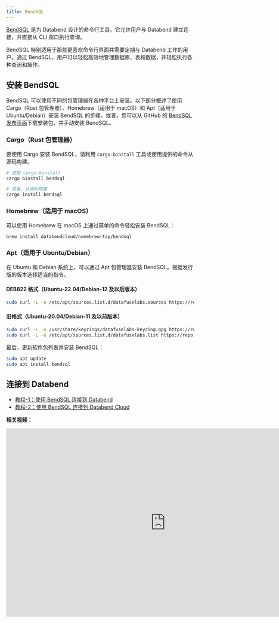 ```yaml
---
title: BendSQL
---
```


[BendSQL](https://github.com/datafuselabs/BendSQL) 是为 Databend 设计的命令行工具。它允许用户与 Databend 建立连接，并直接从 CLI 窗口执行查询。

BendSQL 特别适用于那些更喜欢命令行界面并需要定期与 Databend 工作的用户。通过 BendSQL，用户可以轻松高效地管理数据库、表和数据，并轻松执行各种查询和操作。

## 安装 BendSQL

BendSQL 可以使用不同的包管理器在各种平台上安装。以下部分概述了使用 Cargo（Rust 包管理器）、Homebrew（适用于 macOS）和 Apt（适用于 Ubuntu/Debian）安装 BendSQL 的步骤。或者，您可以从 GitHub 的 [BendSQL 发布页面](https://github.com/datafuselabs/BendSQL/releases)下载安装包，并手动安装 BendSQL。

### Cargo（Rust 包管理器）

要使用 Cargo 安装 BendSQL，请利用 `cargo-binstall` 工具或使用提供的命令从源码构建。

```bash
# 使用 cargo-binstall
cargo binstall bendsql

# 或者，从源码构建
cargo install bendsql
```

### Homebrew（适用于 macOS）

可以使用 Homebrew 在 macOS 上通过简单的命令轻松安装 BendSQL：

```bash
brew install databendcloud/homebrew-tap/bendsql
```

### Apt（适用于 Ubuntu/Debian）

在 Ubuntu 和 Debian 系统上，可以通过 Apt 包管理器安装 BendSQL。根据发行版的版本选择适当的指令。

#### DEB822 格式（Ubuntu-22.04/Debian-12 及以后版本）

```bash
sudo curl -L -o /etc/apt/sources.list.d/datafuselabs.sources https://repo.databend.rs/deb/datafuselabs.sources
```

#### 旧格式（Ubuntu-20.04/Debian-11 及以前版本）

```bash
sudo curl -L -o /usr/share/keyrings/datafuselabs-keyring.gpg https://repo.databend.rs/deb/datafuselabs.gpg
sudo curl -L -o /etc/apt/sources.list.d/datafuselabs.list https://repo.databend.rs/deb/datafuselabs.list
```

最后，更新软件包列表并安装 BendSQL：

```bash
sudo apt update
sudo apt install bendsql
```

## 连接到 Databend

- [教程-1：使用 BendSQL 连接到 Databend](00-connect-to-databend.md)
- [教程-2：使用 BendSQL 连接到 Databend Cloud](01-connect-to-databend-cloud.md)

**相关视频：**

<iframe width="853" height="505" className="iframe-video" src="https://www.youtube.com/embed/3cFmGvtU-ws" title="YouTube 视频播放器" frameBorder="0" allow="accelerometer; autoplay; clipboard-write; encrypted-media; gyroscope; picture-in-picture; web-share" allowFullScreen></iframe>